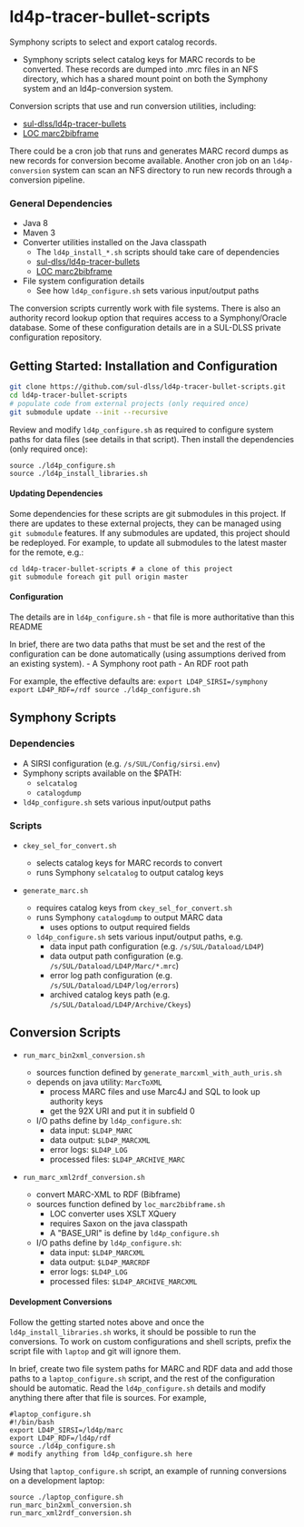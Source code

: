 # ld4p-tracer-bullet-scripts

Symphony scripts to select and export catalog records. 
 - Symphony scripts select catalog keys for MARC records to be
   converted. These records are dumped into .mrc files in an NFS
   directory, which has a shared mount point on both the Symphony
   system and an ld4p-conversion system.

Conversion scripts that use and run conversion utilities, including:
 - [sul-dlss/ld4p-tracer-bullets](https://github.com/sul-dlss/ld4p-tracer-bullets)
 - [LOC marc2bibframe](https://github.com/lcnetdev/marc2bibframe.git)


There could be a cron job that runs and generates MARC record dumps as
new records for conversion become available. Another cron job on an
`ld4p-conversion` system can scan an NFS directory to run new records
through a conversion pipeline.


### General Dependencies

- Java 8
- Maven 3
- Converter utilities installed on the Java classpath
    - The `ld4p_install_*.sh` scripts should take care of dependencies
    - [sul-dlss/ld4p-tracer-bullets](https://github.com/sul-dlss/ld4p-tracer-bullets)
    - [LOC marc2bibframe](https://github.com/lcnetdev/marc2bibframe.git)
- File system configuration details
    - See how `ld4p_configure.sh` sets various input/output paths

The conversion scripts currently work with file systems.  There is also an authority
record lookup option that requires access to a Symphony/Oracle database.  Some of these
configuration details are in a SUL-DLSS private configuration repository.


## Getting Started: Installation and Configuration

```sh
git clone https://github.com/sul-dlss/ld4p-tracer-bullet-scripts.git
cd ld4p-tracer-bullet-scripts
# populate code from external projects (only required once)
git submodule update --init --recursive
```

Review and modify `ld4p_configure.sh` as required to configure
system paths for data files (see details in that script).
Then install the dependencies (only required once):
```
source ./ld4p_configure.sh
source ./ld4p_install_libraries.sh
```

#### Updating Dependencies

Some dependencies for these scripts are git submodules in this project.
If there are updates to these external projects, they can be
managed using `git submodule` features. If any submodules are updated,
this project should be redeployed. For example, to update all
submodules to the latest master for the remote, e.g.:
```
cd ld4p-tracer-bullet-scripts # a clone of this project
git submodule foreach git pull origin master
```

#### Configuration

The details are in `ld4p_configure.sh`
    - that file is more authoritative than this README

In brief, there are two data paths that must be set and the
rest of the configuration can be done automatically (using
assumptions derived from an existing system).
    - A Symphony root path
    - An RDF root path

For example, the effective defaults are:
    ```
    export LD4P_SIRSI=/symphony
    export LD4P_RDF=/rdf
    source ./ld4p_configure.sh
    ```

## Symphony Scripts

### Dependencies

- A SIRSI configuration (e.g. `/s/SUL/Config/sirsi.env`)
- Symphony scripts available on the $PATH:
  - `selcatalog`
  - `catalogdump`
- `ld4p_configure.sh` sets various input/output paths

### Scripts

- `ckey_sel_for_convert.sh`
  - selects catalog keys for MARC records to convert
  - runs Symphony `selcatalog` to output catalog keys

- `generate_marc.sh`
    - requires catalog keys from `ckey_sel_for_convert.sh`
    - runs Symphony `catalogdump` to output MARC data
        - uses options to output required fields
    - `ld4p_configure.sh` sets various input/output paths, e.g. 
        - data input path configuration (e.g. `/s/SUL/Dataload/LD4P`)
        - data output path configuration (e.g. `/s/SUL/Dataload/LD4P/Marc/*.mrc`)
        - error log path configuration (e.g. `/s/SUL/Dataload/LD4P/log/errors`)
        - archived catalog keys path (e.g. `/s/SUL/Dataload/LD4P/Archive/Ckeys`)

## Conversion Scripts

- `run_marc_bin2xml_conversion.sh`
  - sources function defined by `generate_marcxml_with_auth_uris.sh`
  - depends on java utility: `MarcToXML`
    - process MARC files and use Marc4J and SQL to look up authority keys
    - get the 92X URI and put it in subfield 0
  - I/O paths define by `ld4p_configure.sh`:
    - data input:      `$LD4P_MARC`
    - data output:     `$LD4P_MARCXML`
    - error logs:      `$LD4P_LOG`
    - processed files: `$LD4P_ARCHIVE_MARC`

- `run_marc_xml2rdf_conversion.sh`
  - convert MARC-XML to RDF (Bibframe)
  - sources function defined by `loc_marc2bibframe.sh`
    - LOC converter uses XSLT XQuery
    - requires Saxon on the java classpath
    - A "BASE_URI" is define by `ld4p_configure.sh`
  - I/O paths define by `ld4p_configure.sh`:
    - data input:      `$LD4P_MARCXML`
    - data output:     `$LD4P_MARCRDF`
    - error logs:      `$LD4P_LOG`
    - processed files: `$LD4P_ARCHIVE_MARCXML`
    
#### Development Conversions

Follow the getting started notes above and once the
`ld4p_install_libraries.sh` works, it should be possible to
run the conversions.  To work on custom configurations and
shell scripts, prefix the script file with `laptop` and git
will ignore them.

In brief, create two file system paths for MARC and RDF data and
add those paths to a `laptop_configure.sh` script, and
the rest of the configuration should be automatic.  Read the
`ld4p_configure.sh` details and modify anything there after
that file is sources.  For example,
```
#laptop_configure.sh
#!/bin/bash
export LD4P_SIRSI=/ld4p/marc
export LD4P_RDF=/ld4p/rdf
source ./ld4p_configure.sh
# modify anything from ld4p_configure.sh here
```

Using that `laptop_configure.sh` script, an example of running
conversions on a development laptop:
```
source ./laptop_configure.sh
run_marc_bin2xml_conversion.sh
run_marc_xml2rdf_conversion.sh
```

